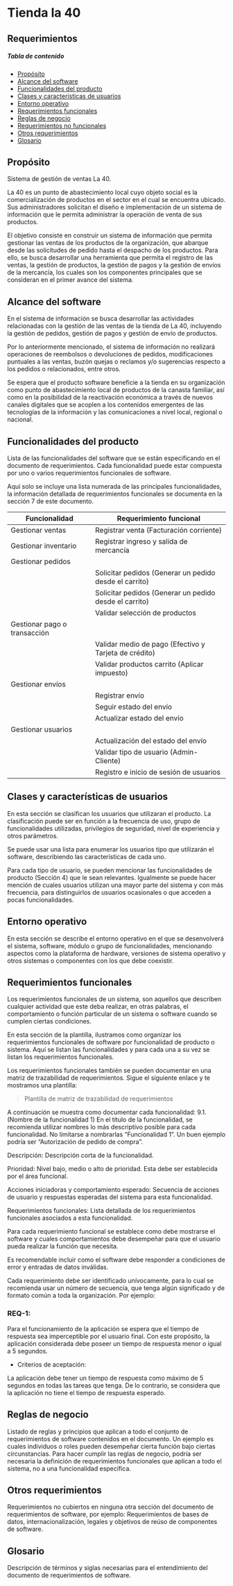 # Tienda la 40
## Requerimientos

##### Tabla de contenido

- [Propósito](#Propósito)  
- [Alcance del software](#alcance-del-software)  
- [Funcionalidades del producto](#Funcionalidades-del-producto)  
- [Clases y características de usuarios](#Clases-y-características-de-usuarios)  
- [Entorno operativo](#Entorno-operativo)  
- [Requerimientos funcionales](#Requerimientos-funcionales)  
- [Reglas de negocio](#Reglas-de-negocio)  
- [Requerimientos no funcionales](#Requerimientos-no-funcionales)
- [Otros requerimientos](#Otros-requerimientos)
- [Glosario](#Glosario)


## Propósito 

Sistema de gestión de ventas La 40.

La 40 es un punto de abastecimiento local cuyo objeto social es la comercialización de productos en el sector en el cual se encuentra ubicado.  Sus administradores solicitan el diseño e implementación de un sistema de información que le permita administrar la operación de venta de sus productos. 

El objetivo consiste en construir un sistema de información que permita gestionar las ventas de los productos de la organización, que abarque desde las solicitudes de pedido hasta el despacho de los productos. Para ello, se busca desarrollar una herramienta que permita el registro de las ventas, la gestión de productos, la gestión de pagos y la gestión de envíos de la mercancía, los cuales son los componentes principales que se consideran en el primer avance del sistema. 


## Alcance del software

En el sistema de información se busca desarrollar las actividades relacionadas con la gestión de las ventas de la tienda de La 40, incluyendo la gestión de pedidos, gestión de pagos y gestión de envío de productos.

Por lo anteriormente mencionado, el sistema de información no realizará operaciones de reembolsos o devoluciones de pedidos, modificaciones puntuales a las ventas, buzón quejas o reclamos y/o sugerencias respecto a los pedidos o relacionados, entre otros.

Se espera que el producto software beneficie a la tienda en su organización como punto de abastecimiento local de productos de la canasta familiar, así como en la posibilidad de la reactivación económica a través de nuevos canales digitales que se acoplen a los contenidos emergentes de las tecnologías de la información y las comunicaciones a nivel local, regional o nacional.

## Funcionalidades del producto
Lista de las funcionalidades del software que se están especificando en el documento de requerimientos. Cada funcionalidad puede estar compuesta por uno o varios requerimientos funcionales de software.

Aquí solo se incluye una lista numerada de las principales funcionalidades, la información detallada de requerimientos funcionales se documenta en la sección 7 de este documento.

| Funcionalidad                                          | Requerimiento funcional                                |
|--------------------------------------------------------|--------------------------------------------------------|
| Gestionar ventas                                       | Registrar venta (Facturación corriente)                |
| Gestionar inventario                                   | Registrar ingreso y salida de mercancía                |
| Gestionar pedidos                                      |                                                        |
|                                                        | Solicitar pedidos (Generar un pedido desde el carrito) |
|                                                        | Solicitar pedidos (Generar un pedido desde el carrito) |
|                                                        | Validar selección de productos                         | 
| Gestionar pago o transacción                           |                                                        |  
|                                                        | Validar medio de pago (Efectivo y Tarjeta de crédito)  |
|                                                        | Validar productos carrito (Aplicar impuesto)           |
| Gestionar envíos                                       |                                                        |   
|                                                        | Registrar envío                                        |  
|                                                        | Seguir estado del envío                                |   
|                                                        | Actualizar estado del envío                            |
| Gestionar usuarios                                     |                                                        |
|                                                        | Actualización del estado del envío                     |
|                                                        | Validar tipo de usuario (Admin- Cliente)               | 
|                                                        | Registro e inicio de sesión de usuarios                |

## Clases y características de usuarios

En esta sección se clasifican los usuarios que utilizaran el producto. La clasificación puede ser en función a la frecuencia de uso, grupo de funcionalidades utilizadas, privilegios de seguridad, nivel de experiencia y otros parámetros.

Se puede usar una lista para enumerar los usuarios tipo que utilizarán el software, describiendo las características de cada uno.

Para cada tipo de usuario, se pueden mencionar las funcionalidades de producto (Sección 4) que le sean relevantes. Igualmente se puede hacer mención de cuales usuarios utilizan una mayor parte del sistema y con más frecuencia, para distinguirlos de usuarios ocasionales o que acceden a pocas funcionalidades.


## Entorno operativo

En esta sección se describe el entorno operativo en el que se desenvolverá el sistema, software, módulo o grupo de funcionalidades, mencionando aspectos como la plataforma de hardware, versiones de sistema operativo y otros sistemas o componentes con los que debe coexistir.

## Requerimientos funcionales

Los requerimientos funcionales de un sistema, son aquellos que describen cualquier actividad que este deba realizar, en otras palabras, el comportamiento o función particular de un sistema o software cuando se cumplen ciertas condiciones.

En esta sección de la plantilla, ilustramos como organizar los requerimientos funcionales de software por funcionalidad de producto o sistema. Aquí se listan las funcionalidades y para cada una a su vez se listan los requerimientos funcionales.

Los requerimientos funcionales también se pueden documentar en una matriz de trazabilidad de requerimientos. Sigue el siguiente enlace y te mostramos una plantilla:

> Plantilla de matriz de trazabilidad de requerimientos

A continuación se muestra como documentar cada funcionalidad:
9.1.    (Nombre de la funcionalidad 1)
En el título de la funcionalidad, se recomienda utilizar nombres lo más descriptivo posible para cada funcionalidad. No limitarse a nombrarlas “Funcionalidad 1”. Un buen ejemplo podría ser “Autorización de pedido de compra”.

Descripción: Descripción corta de la funcionalidad.

Prioridad: Nivel bajo, medio o alto de prioridad. Esta debe ser establecida por el área funcional.

Acciones iniciadoras y comportamiento esperado: Secuencia de acciones de usuario y respuestas esperadas del sistema para esta funcionalidad.

Requerimientos funcionales: Lista detallada de los requerimientos funcionales asociados a esta funcionalidad.

Para cada requerimiento funcional se establece como debe mostrarse el software y cuales comportamientos debe desempeñar para que el usuario pueda realizar la función que necesita.

Es recomendable incluir como el software debe responder a condiciones de error y entradas de datos inválidas.

Cada requerimiento debe ser identificado unívocamente, para lo cual se recomienda usar un número de secuencia, que tenga algún significado y de formato común a toda la organización. Por ejemplo:

### REQ-1:

Para el funcionamiento de la aplicación se espera que el tiempo de respuesta sea imperceptible por el usuario final. Con este propósito, la aplicación considerada debe poseer un tiempo de respuesta menor o igual a 5 segundos.

- Criterios de aceptación:


La aplicación debe tener un tiempo de respuesta como máximo de 5 segundos en todas las tareas que tenga. De lo contrario, se considera que la aplicación no tiene el tiempo de respuesta esperado.

## Reglas de negocio

Listado de reglas y principios que aplican a todo el conjunto de requerimientos de software contenidos en el documento. Un ejemplo es cuales individuos o roles pueden desempeñar cierta función bajo ciertas circunstancias.
Para hacer cumplir las reglas de negocio, podría ser necesaria la definición de requerimientos funcionales que aplican a todo el sistema, no a una funcionalidad especifica.


## Otros requerimientos
Requerimientos no cubiertos en ninguna otra sección del documento de requerimientos de software, por ejemplo: Requerimientos de bases de datos, internacionalización, legales y objetivos de reúso de componentes de software.

## Glosario
Descripción de términos y siglas necesarias para el entendimiento del documento de requerimientos de software.
